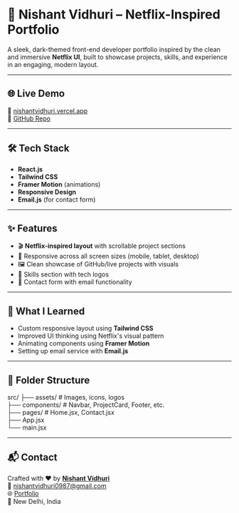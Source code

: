 # 🎥 Nishant Vidhuri – Netflix-Inspired Portfolio

A sleek, dark-themed front-end developer portfolio inspired by the clean and immersive **Netflix UI**, built to showcase projects, skills, and experience in an engaging, modern layout.

---

## 🌐 Live Demo  
🔗 [nishantvidhuri.vercel.app](https://nishantvidhuri.vercel.app)  
📁 [GitHub Repo](https://github.com/Nishantvidhuri/NishantPortfolio)

---

## 🛠️ Tech Stack
- **React.js**
- **Tailwind CSS**
- **Framer Motion** (animations)
- **Responsive Design**
- **Email.js** (for contact form)

---

## ✨ Features

- 🎬 **Netflix-inspired layout** with scrollable project sections
- 🚀 Responsive across all screen sizes (mobile, tablet, desktop)
- 🖼️ Clean showcase of GitHub/live projects with visuals
- 🧠 Skills section with tech logos
- 📧 Contact form with email functionality

---


## 🧠 What I Learned

- Custom responsive layout using **Tailwind CSS**
- Improved UI thinking using Netflix's visual pattern
- Animating components using **Framer Motion**
- Setting up email service with **Email.js**

---

## 📂 Folder Structure
src/
├── assets/         \# Images, icons, logos  
├── components/     \# Navbar, ProjectCard, Footer, etc.  
├── pages/          \# Home.jsx, Contact.jsx  
├── App.jsx  
└── main.jsx  

---

## 📬 Contact

Crafted with ❤️ by [**Nishant Vidhuri**](https://www.linkedin.com/in/nishant-vidhuri-092a63124/)  
📩 nishantvidhuri0987@gmail.com  
🌐 [Portfolio](https://nishantvidhuri.vercel.app)  
📍 New Delhi, India

